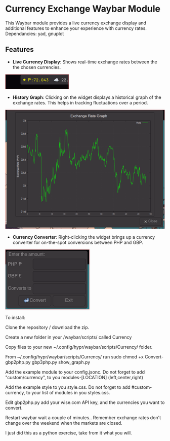 
# Currency Exchange Waybar Module

This Waybar module provides a live currency exchange display and additional features to enhance your experience with currency rates.
Dependancies: yad, gnuplot

## Features

- **Live Currency Display**: Shows real-time exchange rates between the the chosen currencies.
 
![Live Currency](currency_live.png)

- **History Graph**: Clicking on the widget displays a historical graph of the exchange rates. This helps in tracking fluctuations over a period.
  
![Currency History](currency_history.png)

- **Currency Converter**: Right-clicking the widget brings up a currency converter for on-the-spot conversions between PHP and GBP.

![Currency Convertor](currency_convert.png)


To install:

Clone the repository / download the zip.

Create a new folder in your /waybar/scripts/ called Currency

Copy files to your new ~/.config/hypr/waybar/scripts/Currency/ folder.

From ~/.config/hypr/waybar/scripts/Currency/ run sudo chmod +x Convert-gbp2php.py gbp3php.py show_graph.py

Add the example module to your config.jsonc. Do not forget to add "custom/currency", to you modules-[LOCATION] (left,center,right)

Add the example style to you style.css. Do not forget to add #custom-currency, to your list of modules in you styles.css.

Edit gbp2php.py add your wise.com API key, and the currencies you want to convert. 

Restart waybar wait a couple of minutes.. Remember exchange rates don't change over the weekend when the markets are closed.


I just did this as a python exercise, take from it what you will. 
